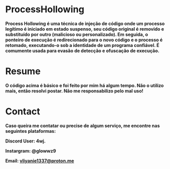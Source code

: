 # ProcessHollowing
**Process Hollowing é uma técnica de injeção de código onde um processo legítimo é iniciado em estado suspenso, seu código original é removido e substituído por outro (malicioso ou personalizado). Em seguida, o ponteiro de execução é redirecionado para o novo código e o processo é retomado, executando-o sob a identidade de um programa confiável. É comumente usada para evasão de detecção e ofuscação de execução.**

# Resume
**O código acima é básico e foi feito por mim há algum tempo. Não o utilizo mais, então resolvi postar. Não me responsabilizo pelo mal uso!**

# Contact
**Caso queira me contatar ou precise de algum serviço, me encontre nas seguintes plataformas:**

**Discord User: 4wj.**

**Instargram: @glowwz9**

**Email: vliyanie1337@proton.me**

